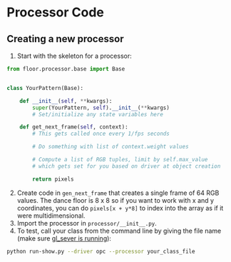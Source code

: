 # Processor Code

## Creating a new processor

1. Start with the skeleton for a processor:
```python
from floor.processor.base import Base


class YourPattern(Base):

    def __init__(self, **kwargs):
        super(YourPattern, self).__init__(**kwargs)
        # Set/initialize any state variables here

    def get_next_frame(self, context):
        # This gets called once every 1/fps seconds

        # Do something with list of context.weight values

        # Compute a list of RGB tuples, limit by self.max_value
        # which gets set for you based on driver at object creation

        return pixels
```
2. Create code in `gen_next_frame` that creates a single frame of 64 RGB values.  The dance floor is 8 x 8 so if you want to work with x and y coordinates, you can do `pixels[x + y*8]` to index into the array as if it were multidimensional.
3. Import the processor in `processor/__init__.py`.
4. To test, call your class from the command line by giving the file name (make sure [gl_sever is running](https://github.com/garthwebb/dance-floor/blob/master/floor/README.md#running-the-code)):
```bash
python run-show.py --driver opc --processor your_class_file
```
